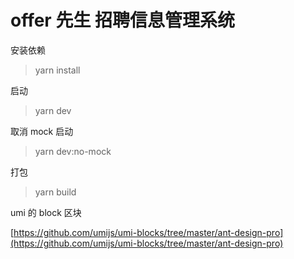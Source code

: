 # offer 先生 招聘信息管理系统

安装依赖

> yarn install

启动

> yarn dev

取消 mock 启动

> yarn dev:no-mock

打包

> yarn build

umi 的 block 区块

[https://github.com/umijs/umi-blocks/tree/master/ant-design-pro](https://github.com/umijs/umi-blocks/tree/master/ant-design-pro)
